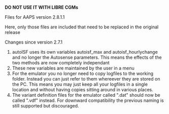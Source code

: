 **DO NOT USE IT WITH LIBRE CGMs**

Files for AAPS version 2.8.1.1

Here, only those files are included that need to be replaced in the original release

Changes since version 2.7.1
1. autoISF uses its own variables autoisf_max and autoisf_hourlychange and no longer the Autosense parameters.
   This means the effects of the two methods are now completely independant
2. These new variables are maintained by the user in a menu
3. For the emulator you no longer need to copy logfiles to the working folder. Instead you can just refer
to them whereever they are stored on the PC. This means you may just keep all your logfiles in a single location
and without having copies sitting around in various places.
4. The variant definition files for the emulator called ".dat" should now be called ".vdf" instead.
   For downward compatibility the previous naming is still supported but discouraged.
